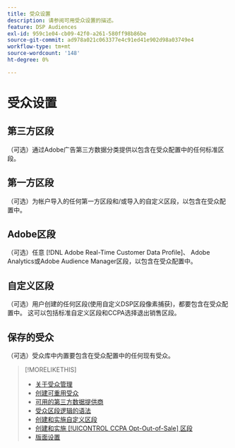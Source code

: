```yaml
---
title: 受众设置
description: 请参阅可用受众设置的描述。
feature: DSP Audiences
exl-id: 959c1e04-cb09-42f0-a261-580ff98b86be
source-git-commit: ad978a021c063377e4c91ed41e902d98a03749e4
workflow-type: tm+mt
source-wordcount: '148'
ht-degree: 0%

---
```


# 受众设置

## 第三方区段

（可选）通过Adobe广告第三方数据分类提供以包含在受众配置中的任何标准区段。

## 第一方区段

（可选）为帐户导入的任何第一方区段和/或导入的自定义区段，以包含在受众配置中。

## Adobe区段

（可选）任意 [!DNL Adobe Real-Time Customer Data Profile]、 Adobe Analytics或Adobe Audience Manager区段，以包含在受众配置中。

## 自定义区段

（可选）用户创建的任何区段(使用自定义DSP区段像素捕获)，都要包含在受众配置中。 这可以包括标准自定义区段和CCPA选择退出销售区段。

## 保存的受众

（可选）受众库中内置要包含在受众配置中的任何现有受众。

>[!MORELIKETHIS]
>
>* [关于受众管理](audience-about.md)
>* [创建可重用受众](reusable-audience-create.md)
>* [可用的第三方数据提供商](third-party-data-providers.md)
>* [受众区段逻辑的语法](audience-segment-logic-syntax.md)
>* [创建和实施自定义区段](custom-segment-create.md)
>* [创建和实施 [!UICONTROL CCPA Opt-Out-of-Sale] 区段](ccpa-opt-out-segment-create.md)
>* [版面设置](/help/dsp/campaign-management/placements/placement-settings.md)


